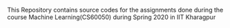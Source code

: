 This Repository contains source codes for the assignments done during the course Machine Learning(CS60050) during Spring 2020 in IIT Kharagpur
